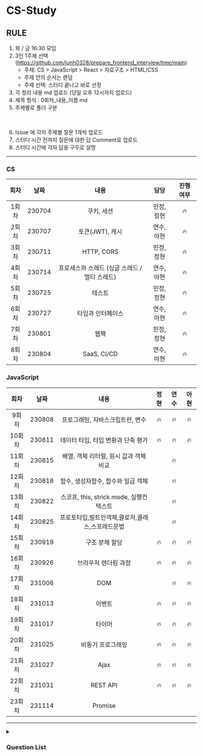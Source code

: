 # CS-Study

## RULE
1. 화 / 금 16:30 모임
2. 3인 1주제 선택 (https://github.com/junh0328/prepare_frontend_interview/tree/main)
   - 주제: CS > JavaScript > React > 자료구조 > HTML/CSS
   - 주제 안의 순서는 랜덤
   - 주제 선택: 스터디 끝나고 바로 선정
3. 각 정리 내용 md 업로드 (당일 오후 12시까지 업로드)
4. 제목 형식 : 0회차_내용_이름.md
5. 주제별로 폴더 구분

<br/>

6. Issue 에 각자 주제별 질문 1개씩 업로드
7. 스터디 시간 전까지 질문에 대한 답 Comment로 업로드
8. 스터디 시간에 각자 답을 구두로 설명

---
### CS
|  회차  |  날짜  |                     내용                      |       담당       | 진행 여부 |
| :----: | :----: | :-------------------------------------------: | :--------------: | :-------: |
| 1회차  | 230704 |                  쿠키, 세션                   |    민정, 정현    |     🔥     |
| 2회차  | 230707 |                토큰(JWT), 캐시                |    연수, 아현    |     🔥     |
| 3회차  | 230711 |                  HTTP, CORS                   |    민정, 정현    |     🔥     |
| 4회차  | 230714 | 프로세스와 스레드 (싱글 스레드 / 멀티 스레드) |    연수, 아현    |     🔥     |
| 5회차  | 230725 |                    테스트                     |    민정, 정현    |     🔥     |
| 6회차  | 230727 |               타입과 인터페이스               |    연수, 아현    |     🔥     |
| 7회차  | 230801 |                     웹팩                      |    민정, 정현    |     🔥     |
| 8회차  | 230804 |                  SaaS, CI/CD                  |    연수, 아현    |     🔥     |


### JavaScript
|  회차  |  날짜  |                     내용                     | 정현 | 연수 | 아현 |
| :----: | :----: | :------------------------------------------: | :--: | :--: | :--: |
| 9회차  | 230808 |       프로그래밍, 자바스크립트란, 변수       |   🔥   |  🔥   |   🔥  |
| 10회차 | 230811 |      데이터 타입, 타입 변환과 단축 평가      |  🔥   |  🔥   |  🔥   |
| 11회차 | 230815 |    배열, 객체 리터럴, 원시 값과 객체 비교    |      |   🔥   |      |
| 12회차 | 230818 |      함수, 생성자함수, 함수와 일급 객체      |      |   🔥   |      |
| 13회차 | 230822 |   스코프, this, strick mode, 실행컨텍스트    |      |   🔥   |      |
| 14회차 | 230825 | 프로토타입,빌트인객체,클로저,클래스,스프레드문법 |       |   🔥   |       |
| 15회차 | 230919 |              구조 분해 할당             |   🔥   |  🔥   |   🔥  |
| 16회차 | 230926 |            브라우저 렌더링 과정           |   🔥   |  🔥   |   🔥  |
| 17회차 | 231006 |            DOM                       |        |  🔥   |   🔥  |
| 18회차 | 231013 |            이벤트                      |   🔥   |  🔥   |   🔥  |
| 19회차 | 231017 |            타이머                      |   🔥   |  🔥   |   🔥  |
| 20회차 | 231025 |            비동기 프로그래밍              |   🔥   |  🔥   |   🔥   |
| 21회차 | 231027 |            Ajax                      |    🔥    |  🔥   |   🔥    |
| 22회차 | 231031 |            REST API                      |    🔥    |  🔥   |   🔥   |
| 23회차 | 231114 |            Promise                      |        |        |        |



---
<details>
  <summary>
     <h3>Question List</h3>
  </summary>

|    분류    |                             내용                             | 진행 여부 |
| :--------: | :----------------------------------------------------------: | :-------: |
|     CS     |                      프로세스와 스레드                       |     🔥     |
|            |                  싱글 스레드와 멀티 스레드                   |     🔥     |
|            |                             HTTP                             |     🔥     |
|            |                          쿠키 세션                           |     🔥     |
|            |                             CORS                             |     🔥     |
|            |                             SaaS                             |     🔥     |
|            |                       토큰(JWT), 캐시                        |     🔥     |
|            |                            CI/CD                             |     🔥     |
|            |                            테스트                            |     🔥     |
|            |                             웹팩                             |     🔥     |
|            |                      타입과 인터페이스                       |     🔥     |
| JavaScript |                          프로그래밍                          |           |
|            |                        자바스크립트란                        |           |
|            |                             변수                             |           |
|            |                         데이터 타입                          |           |
|            |                     타입변환과 단축 평가                     |           |
|            |                             배열                             |           |
|            |                         객체 리터럴                          |           |
|            |                     원시 값과 객체 비교                      |           |
|            |                             함수                             |           |
|            |                            스코프                            |           |
|            |                 생성자 함수에 의한 객체 생성                 |           |
|            |                       함수와 일급 객체                       |           |
|            |                          프로토타입                          |           |
|            |                         strict mode                          |           |
|            |                         빌트인 객체                          |           |
|            |                             this                             |           |
|            |                        실행 컨텍스트                         |           |
|            |                            클로저                            |           |
|            |                            클래스                            |           |
|            |                        스프레드 문법                         |           |
|            |                        구조 분해 할당                        |     🔥      |
|            |                     브라우저 렌더링 과정                     |      🔥     |
|            |                             DOM                              |           |
|            |                            이벤트                            |      🔥     |
|            |                            타이머                            |     🔥      |
|            |                      비동기 프로그래밍                       |     🔥      |
|            |                             Ajax                             |     🔥     |
|            |                           REST API                           |     🔥      |
|            |                           Promise                            |           |
|            |                   제너레이터와 async await                   |           |
|            |                             에러                             |           |
|            |                             모듈                             |           |
|   React    |               리액트란? 리액트를 사용하는 이유               |           |
|            |                         Virtual DOM                          |           |
|            |       React에서 함수 컴포넌트와 클래스 컴포넌트의 차이       |           |
|            | 리액트에서 함수형 컴포넌트라고 부르지 않고 함수 컴포넌트라고 부르는 이유 |           |
|            |                     props와 state의 차이                     |           |
|            |                             FLUX                             |           |
|            |                            리덕스                            |           |
|            |               React에서 state의 불변성 유지란?               |           |
|            | 리듀서 내부에서 불변성을 지키는 이유는? 전개 연산자의 단점을 해결할 수 있는 방법 |           |
|            |    리액트 사용시에 부수효과로 인해 생기는 문제점이 있다면    |           |
|            |               컴포넌트의 라이프 사이클 메서드                |           |
|            |                         Hooks의 종류                         |           |
|            |                    리액트의 성능개선 방법                    |           |
|  자료구조  |                         자료구조란?                          |           |
|            |                            리스트                            |           |
|            |                              큐                              |           |
|            |                             스택                             |           |
|            |                         Linked List                          |           |
|            |                         해쉬 테이블                          |           |
|            |                             트리                             |           |
|            |                              힙                              |           |
|            |                            그래프                            |           |
|    HTML    |                           DOCTYPE                            |           |
|            |                     웹 표준 및 웹 접근성                     |           |
|            |                           SVG란 ?                            |           |
|    CSS     |                           display                            |           |
|            |                           position                           |           |
|            |                            float                             |           |
|            |                         Fexbod, Grid                         |           |
|            |              이미지 태그를 스타일로 대체하는 법              |           |
|            |                      반응형 웹의 3요소                       |           |
|            |                    CSS Select의 작동 원리                    |           |
|            |                    반응형 웹과 적응형 웹                     |           |
|            |                        FX, EM (단위)                         |           |
|            |                      CSS 적용 우선순위                       |           |
|            |                          CSS-in-JS                           |           |
|            |                         CSS 전처리기                         |           |
|            |                   Padding과 Margin의 차이                    |           |

</details>
